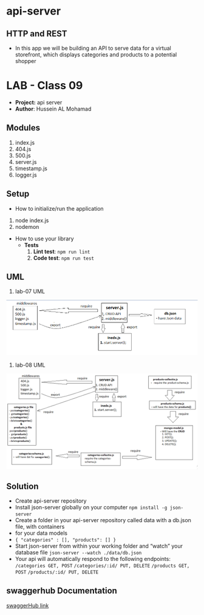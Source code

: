 # api-server

##  HTTP and REST
 - In this app we will be building an API to serve data for a virtual storefront, which displays categories and products to a potential shopper
# LAB - Class 09
 - **Project:** api server
 - **Author**: Hussein AL Mohamad

## Modules
 1. index.js
 2. 404.js
 3. 500.js
 4. server.js
 5. timestamp.js
 6. logger.js
## Setup
- How to initialize/run the application
 1. node index.js
 2. nodemon
- How to use your library
  - **Tests**
    1. **Lint test**: `npm run lint`
    2. **Code test**: `npm run test`
## UML
 1. lab-07 UML  

 ![lab-07 UML](./assests/lab-07.PNG)
 1. lab-08 UML  
 
 ![lab-07 UML](./assests/class-08.PNG)
## Solution
 - Create api-server repository
 - Install json-server globally on your computer `npm install -g json-server`
 - Create a folder in your api-server repository called data with a db.json file, with containers 
 - for your data models
 - `{ "categories" : [], "products": [] }`
 - Start json-server from within your working folder and “watch” your database file `json-server --watch ./data/db.json`
- Your api will automatically respond to the following endpoints:   
`/categories GET, POST`
`/categories/:id/ PUT, DELETE`
`/products GET, POST`
`/products/:id/ PUT, DELETE`
 ## swaggerhub Documentation
[swaggerHub link](https://app.swaggerhub.com/apis/Hussein66253/default-title/0.1)